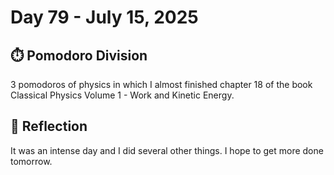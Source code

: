 # Day 79 - July 15, 2025

## ⏱️ Pomodoro Division

3 pomodoros of physics in which I almost finished chapter 18 of the book Classical Physics Volume 1 - Work and Kinetic Energy.

## 💬 Reflection

It was an intense day and I did several other things. I hope to get more done tomorrow.
